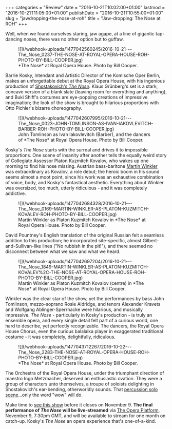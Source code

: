 +++
categories = "Review"
date = "2016-10-21T10:02:00+01:00"
lastmod = "2016-10-21T11:05:00+01:00"
publishDate = "2016-10-21T10:55:00+01:00"
slug = "jawdropping-the-nose-at-roh"
title = "Jaw-dropping: The Nose at ROH"
+++

Well, when we found ourselves staring, jaw agape, at a line of gigantic tap-dancing noses, there was no other option but to guffaw.

<figure data-type="image">
![](/webhook-uploads/1477042560245/2016-10-21---The_Nose_0237-THE-NOSE-AT-ROYAL-OPERA-HOUSE-ROH-PHOTO-BY-BILL-COOPER.jpg)
<figcaption>*The Nose* at Royal Opera House. Photo by Bill Cooper.</figcaption>
</figure>

Barrie Kosky, Intendant and Artistic Director of the Komische Oper Berlin, makes an unforgettable debut at the Royal Opera House, with his ingenious production of [Shostakovich's *The Nose*](http://www.roh.org.uk/productions/the-nose-by-barrie-kosky). Klaus Grünberg's set is a stark, concave version of a blank slate (leaving room for everything and anything), and Buki Shiff's costumes are eye-popping creations of impressive imagination; the look of the show is brought to hilarious proportions with Otto Pichler's bizarre choreography. 

<figure data-type="image">
![](/webhook-uploads/1477042607995/2016-10-21---The_Nose_0023-JOHN-TOMLINSON-AS-IVAN-IAKOVLEVITCH-BARBER-ROH-PHOTO-BY-BILL-COOPER.jpg)
<figcaption>John Tomlinson as Ivan Iakovlevitch (Barber), and the dancers of *The Nose* at Royal Opera House. Photo by Bill Cooper.</figcaption>
</figure>

Kosky's *The Nose* starts with the surreal and drives it to impossible proportions. One scene of insanity after another tells the equally weird story of Collegiate Assessor Platon Kuzmitch Kovalov, who wakes up one morning to find his nose missing. Austrian bass-baritone [Martin Winkler](/scene/people/martin-winkler/) was extraordinary as Kovalov, a role debut; the heroic boom in his sound seems almost a moot point, since his work was an exhaustive combination of voice, body, and Kosky's fantastical aesthetic. Everything about Winkler was oversized, too much, utterly ridiculous - and it was completely addictive.

<figure data-type="image">
![](/webhook-uploads/1477042684328/2016-10-21---The_Nose_0169-MARTIN-WINKLER-AS-PLATON-KUZMITCH-KOVALEV-ROH-PHOTO-BY-BILL-COOPER.jpg)
<figcaption>Martin Winkler as Platon Kuzmitch Kovalov in *The Nose* at Royal Opera House. Photo by Bill Cooper.</figcaption>
</figure>

David Pountney's English translation of the original Russian felt a seamless addition to this production; he incorporated site-specific, almost Gilbert-and-Sullivan-like lines ("No rubbish in the pit!"), and there seemed no disconnect between what we saw and what we heard.

<figure data-type="image">
![](/webhook-uploads/1477042697204/2016-10-21---The_Nose_1849-MARTIN-WINKLER-AS-PLATON-KUZMITCH-KOVALEV%2C-THE-NOSE-AT-ROYAL-OPERA-HOUSE-ROH-PHOTO-BY-BILL-COOPER.jpg)
<figcaption>Martin Winkler as Platon Kuzmitch Kovalov (centre) in *The Nose* at Royal Opera House. Photo by Bill Cooper.</figcaption>
</figure>

Winkler was the clear star of the show, yet the performances by bass John Tomlinson, mezzo-soprano Rosie Aldridge, and tenors Alexander Kravets and Wolfgang Ablinger-Sperrhacke were hilarious, and musically impressive. *The Nose* - particularly in Kosky's production - is truly an ensemble opera, and every single detail felt part of a curious world, one hard to describe, yet perfectly recognizable. The dancers, the Royal Opera House Chorus, even the curious balalaika player in exaggerated traditional costume - it was completely, delightfully, ridiculous.

<figure data-type="image">
![](/webhook-uploads/1477043712267/2016-10-22---The_Nose_2283-THE-NOSE-AT-ROYAL-OPERA-HOUSE-ROH-PHOTO-BY-BILL-COOPER.jpg)
<figcaption>*The Nose* at Royal Opera House. Photo by Bill Cooper.</figcaption>
</figure>

The Orchestra of the Royal Opera House, under the triumphant direction of maestro Ingo Metzmacher, deserved an enthusiastic ovation. They were a group of characters unto themselves, a troupe of soloists delighting in Shostakovich's ear-bending, otherworldly sounds. That [percussion solo scene](http://www.roh.org.uk/news/shostakovichs-the-nose-musical-highlight-the-percussion-interlude)...only the word "wow" will do.

Make time to [see this show](http://www.roh.org.uk/productions/the-nose-by-barrie-kosky) before it closes on November 9. **The final performance of *The Nose* will be live-streamed** via [The Opera Platform](http://www.theoperaplatform.eu/en), November 9, 7:30pm GMT, and will be available to stream for one month on catch-up. Kosky's *The Nose* an opera experience that's one-of-a-kind.
